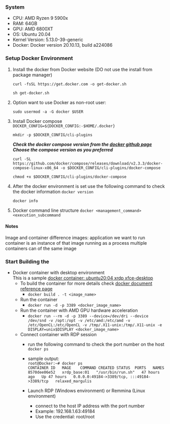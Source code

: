 
__<h3>System</h3>__
+ CPU: AMD Ryzen 9 5900x
+ RAM: 64GB
+ GPU: AMD 6800XT
+ OS: Ubuntu 20.04
+ Kernel Version: 5.13.0-39-generic
+ Docker: Docker version 20.10.13, build a224086


__<h3>Setup Docker Environment</h3>__
1. Install the docker from Docker website (DO not use the install from package manager)

    `curl -fsSL https://get.docker.com -o get-docker.sh`

    `sh get-docker.sh `
2. Option want to use Docker as non-root user:
    
    `sudo usermod -a -G docker $USER`
3. Install Docker compose 
   `DOCKER_CONFIG=${DOCKER_CONFIG:-$HOME/.docker}`

   `mkdir -p $DOCKER_CONFIG/cli-plugins`

   ***Check the docker compose version from the [docker github page](URL "https://github.com/docker/compose") 
   Choose the compose version as you preferred*** 

   `curl -SL https://github.com/docker/compose/releases/download/v2.3.3/docker-compose-linux-x86_64 -o $DOCKER_CONFIG/cli-plugins/docker-compose`

   `chmod +x $DOCKER_CONFIG/cli-plugins/docker-compose`

4. After the docker environment is set use the following command to check the docker information
    `docker version`

    `docker info`

5. Docker command line structure
   `docker <management_command> <execution_subcommand`


__<h4>Notes</h4>__
Image and container difference
images: application we want to run<br>
container is an instance of that image running as a process
multiple containers can of the same image 

__<h3>Start Building the </h3>__
* Docker container with desktop environment<br>
This is a sample [docker container: ubuntu20:04 xrdp xfce-desktop](URL "https://raw.githubusercontent.com/coconut009/docker_play_house/main/xrdp_base_Dockerfile")
  * To build the container for more details check [docker document reference page](URL "https://docs.docker.com/engine/reference/commandline/image_build/")
    * `docker build . -t <image_name>`  
  * Run the container 
    * `docker run -d -p 3389 <docker_image_name>`
  * Run the container with AMD GPU hardware acceleration 
    * `docker run --rm -d -p 3389 --device=/dev/dri --device /dev/snd -v /opt:/opt -v /etc/amd:/etc/amd -v /etc/OpenCL:/etc/OpenCL -v /tmp/.X11-unix:/tmp/.X11-unix -e DISPLAY=unix$DISPLAY <docker_image_name>`
  * Connect container with RDP session
    * run the following command to check the port number on the host<br>
             `docker ps`
    * sample output: <br>
            `root@Docker:~# docker ps` <br>
`CONTAINER ID   MAGE    COMMAND CREATED STATUS  PORTS   NAMES`  <br>
`8570dee06e52   xrdp_base:01   "/usr/bin/run.sh"   47 hours ago   Up 47 hours   0.0.0.0:49184->3389/tcp, :::49184->3389/tcp   relaxed_margulis`

    * Launch RDP (Windows environment) or Remmina (Linux environment)
      * connect to the host IP address with the port number 
      * Example: 192.168.1.63:49184 
      * Use the credential: root/root 